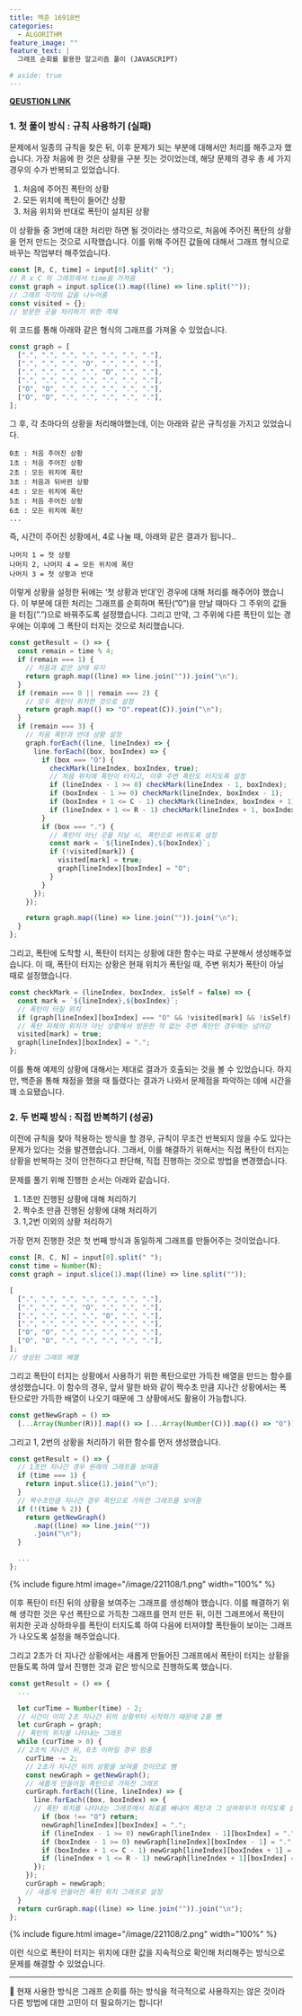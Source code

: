 ```yaml
---
title: 백준 16918번
categories:
  - ALGORITHM
feature_image: ""
feature_text: |
  그래프 순회를 활용한 알고리즘 풀이 (JAVASCRIPT)

# aside: true
---
```


**[QEUSTION LINK](https://www.acmicpc.net/problem/16918)**

### 1. 첫 풀이 방식 : 규칙 사용하기 (실패)

문제에서 일종의 규칙을 찾은 뒤, 이후 문제가 되는 부분에 대해서만 처리를 해주고자 했습니다. 가장 처음에 한 것은 상황을 구분 짓는 것이었는데, 해당 문제의 경우 총 세 가지 경우의 수가 반복되고 있었습니다.

1. 처음에 주어진 폭탄의 상황
2. 모든 위치에 폭탄이 들어간 상황
3. 처음 위치와 반대로 폭탄이 설치된 상황

이 상황들 중 3번에 대한 처리만 하면 될 것이라는 생각으로, 처음에 주어진 폭탄의 상황을 먼저 만드는 것으로 시작했습니다. 이를 위해 주어진 값들에 대해서 그래프 형식으로 바꾸는 작업부터 해주었습니다.

```jsx
const [R, C, time] = input[0].split(" ");
// R x C 의 그래프에서 time을 가져옴
const graph = input.splice(1).map((line) => line.split(""));
// 그래프 각각의 값을 나누어줌
const visited = {};
// 방문한 곳을 처리하기 위한 객체
```

위 코드를 통해 아래와 같은 형식의 그래프를 가져올 수 있었습니다.

```jsx
const graph = [
  [".", ".", ".", ".", ".", ".", "."],
  [".", ".", ".", "O", ".", ".", "."],
  [".", ".", ".", ".", "O", ".", "."],
  [".", ".", ".", ".", ".", ".", "."],
  ["O", "O", ".", ".", ".", ".", "."],
  ["O", "O", ".", ".", ".", ".", "."],
];
```

그 후, 각 초마다의 상황을 처리해야했는데, 이는 아래와 같은 규칙성을 가지고 있었습니다.

```
0초 : 처음 주어진 상황
1초 : 처음 주어진 상황
2초 : 모든 위치에 폭탄
3초 : 처음과 뒤바뀐 상황
4초 : 모든 위치에 폭탄
5초 : 처음 주어진 상황
6초 : 모든 위치에 폭탄
...
```

즉, 시간이 주어진 상황에서, 4로 나눌 때, 아래와 같은 결과가 됩니다..

```
나머지 1 = 첫 상황
나머지 2, 나머지 4 = 모든 위치에 폭탄
나머지 3 = 첫 상황과 반대
```

이렇게 상황을 설정한 뒤에는 ‘첫 상황과 반대’인 경우에 대해 처리를 해주어야 했습니다. 이 부분에 대한 처리는 그래프를 순회하며 폭탄(”0”)을 만날 때마다 그 주위의 값들을 터짐(”.”)으로 바꿔주도록 설정했습니다. 그리고 만약, 그 주위에 다른 폭탄이 있는 경우에는 이후에 그 폭탄이 터지는 것으로 처리했습니다.

```jsx
const getResult = () => {
  const remain = time % 4;
  if (remain === 1) {
    // 처음과 같은 상태 유지
    return graph.map((line) => line.join("")).join("\n");
  }
  if (remain === 0 || remain === 2) {
    // 모두 폭탄이 위치한 것으로 설정
    return graph.map(() => "O".repeat(C)).join("\n");
  }
  if (remain === 3) {
    // 처음 폭탄과 반대 상황 설정
    graph.forEach((line, lineIndex) => {
      line.forEach((box, boxIndex) => {
        if (box === "O") {
          checkMark(lineIndex, boxIndex, true);
          // 처음 위치에 폭탄이 터지고, 이후 주변 폭탄도 터지도록 설정
          if (lineIndex - 1 >= 0) checkMark(lineIndex - 1, boxIndex);
          if (boxIndex - 1 >= 0) checkMark(lineIndex, boxIndex - 1);
          if (boxIndex + 1 <= C - 1) checkMark(lineIndex, boxIndex + 1);
          if (lineIndex + 1 <= R - 1) checkMark(lineIndex + 1, boxIndex);
        }
        if (box === ".") {
          // 폭탄이 아닌 곳을 지날 시, 폭탄으로 바뀌도록 설정
          const mark = `${lineIndex},${boxIndex}`;
          if (!visited[mark]) {
            visited[mark] = true;
            graph[lineIndex][boxIndex] = "O";
          }
        }
      });
    });

    return graph.map((line) => line.join("")).join("\n");
  }
};
```

그리고, 폭탄에 도착할 시, 폭탄이 터지는 상황에 대한 함수는 따로 구분해서 생성해주었습니다. 이 때, 폭탄이 터지는 상황은 현재 위치가 폭탄일 때, 주변 위치가 폭탄이 아닐 때로 설정했습니다.

```jsx
const checkMark = (lineIndex, boxIndex, isSelf = false) => {
  const mark = `${lineIndex},${boxIndex}`;
  // 폭탄이 터질 위치
  if (graph[lineIndex][boxIndex] === "O" && !visited[mark] && !isSelf) return;
  // 폭탄 자체의 위치가 아닌 상황에서 방문한 적 없는 주변 폭탄인 경우에는 넘어감
  visited[mark] = true;
  graph[lineIndex][boxIndex] = ".";
};
```

이를 통해 예제의 상황에 대해서는 제대로 결과가 호출되는 것을 볼 수 있었습니다. 하지만, 백준을 통해 채점을 했을 때 틀렸다는 결과가 나와서 문제점을 파악하는 데에 시간을 꽤 소요됐습니다.

### 2. 두 번째 방식 : 직접 반복하기 (성공)

이전에 규칙을 찾아 적용하는 방식을 할 경우, 규칙이 무조건 반복되지 않을 수도 있다는 문제가 있다는 것을 발견했습니다. 그래서, 이를 해결하기 위해서는 직접 폭탄이 터지는 상황을 반복하는 것이 안전하다고 판단해, 직접 진행하는 것으로 방법을 변경했습니다.

문제를 풀기 위해 진행한 순서는 아래와 같습니다.

1. 1초만 진행된 상황에 대해 처리하기
2. 짝수초 만큼 진행된 상황에 대해 처리하기
3. 1,2번 이외의 상황 처리하기

가장 먼저 진행한 것은 첫 번째 방식과 동일하게 그래프를 만들어주는 것이었습니다.

```jsx
const [R, C, N] = input[0].split(" ");
const time = Number(N);
const graph = input.slice(1).map((line) => line.split(""));

[
  [".", ".", ".", ".", ".", ".", "."],
  [".", ".", ".", "O", ".", ".", "."],
  [".", ".", ".", ".", "O", ".", "."],
  [".", ".", ".", ".", ".", ".", "."],
  ["O", "O", ".", ".", ".", ".", "."],
  ["O", "O", ".", ".", ".", ".", "."],
];
// 생성된 그래프 배열
```

그리고 폭탄이 터지는 상황에서 사용하기 위한 폭탄으로만 가득찬 배열을 만드는 함수를 생성했습니다. 이 함수의 경우, 앞서 말한 바와 같이 짝수초 만큼 지나간 상황에서는 폭탄으로만 가득한 배열이 나오기 때문에 그 상황에서도 활용이 가능합니다.

```jsx
const getNewGraph = () =>
  [...Array(Number(R))].map(() => [...Array(Number(C))].map(() => "O"));
```

그리고 1, 2번의 상황을 처리하기 위한 함수를 먼저 생성했습니다.

```jsx
const getResult = () => {
  // 1초만 지나간 경우 원래의 그래프를 보여줌
  if (time === 1) {
    return input.slice(1).join("\n");
  }
  // 짝수초만큼 지나간 경우 폭탄으로 가득한 그래프를 보여줌
  if (!(time % 2)) {
    return getNewGraph()
      .map((line) => line.join(""))
      .join("\n");
  }

  ...
};
```

{% include figure.html image="/image/221108/1.png" width="100%" %}

이후 폭탄이 터진 뒤의 상황을 보여주는 그래프를 생성해야 했습니다. 이를 해결하기 위해 생각한 것은 우선 폭탄으로 가득찬 그래프를 먼저 만든 뒤, 이전 그래프에서 폭탄이 위치한 곳과 상하좌우를 폭탄이 터지도록 하여 다음에 터져야할 폭탄들이 보이는 그래프가 나오도록 설정을 해주었습니다.

그리고 2초가 더 지나간 상황에서는 새롭게 만들어진 그래프에서 폭탄이 터지는 상황을 만들도록 하여 앞서 진행한 것과 같은 방식으로 진행하도록 했습니다.

```jsx
const getResult = () => {
  ...

  let curTime = Number(time) - 2;
  // 시간이 이미 2초 지나간 뒤의 상황부터 시작하기 때문에 2를 뺌
  let curGraph = graph;
  // 폭탄의 위치를 나타내는 그래프
  while (curTime > 0) {
  // 2초씩 지나간 뒤, 0초 이하일 경우 멈춤
    curTime -= 2;
    // 2초가 지나간 뒤의 상황을 보여줄 것이므로 뺌
    const newGraph = getNewGraph();
    // 새롭게 만들어질 폭탄으로 가득찬 그래프
    curGraph.forEach((line, lineIndex) => {
      line.forEach((box, boxIndex) => {
      // 폭탄 위치를 나타내는 그래프에서 좌표를 빼내어 폭탄과 그 상하좌우가 터지도록 설정
        if (box !== "O") return;
        newGraph[lineIndex][boxIndex] = ".";
        if (lineIndex - 1 >= 0) newGraph[lineIndex - 1][boxIndex] = ".";
        if (boxIndex - 1 >= 0) newGraph[lineIndex][boxIndex - 1] = ".";
        if (boxIndex + 1 <= C - 1) newGraph[lineIndex][boxIndex + 1] = ".";
        if (lineIndex + 1 <= R - 1) newGraph[lineIndex + 1][boxIndex] = ".";
      });
    });
    curGraph = newGraph;
    // 새롭게 만들어진 폭탄 위치 그래프로 설정
  }
  return curGraph.map((line) => line.join("")).join("\n");
};
```

{% include figure.html image="/image/221108/2.png" width="100%" %}

이런 식으로 폭탄이 터지는 위치에 대한 값을 지속적으로 확인해 처리해주는 방식으로 문제를 해결할 수 있었습니다.

---

🔎 현재 사용한 방식은 그래프 순회를 하는 방식을 적극적으로 사용하지는 않은 것이라 다른 방법에 대한 고민이 더 필요하기는 합니다!
